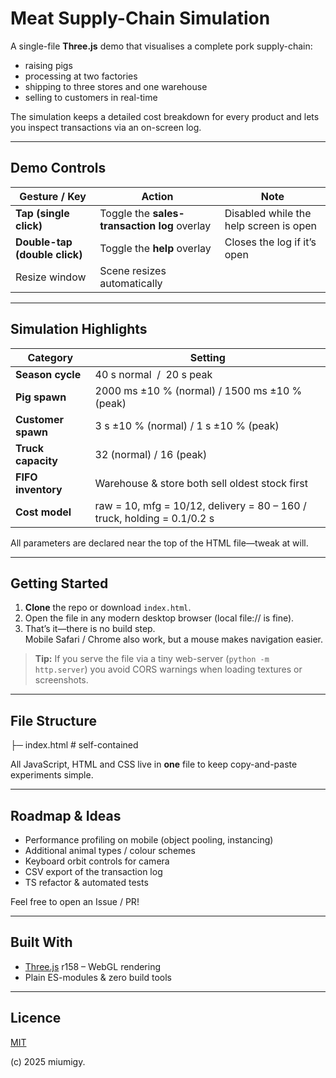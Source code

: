 # Meat Supply-Chain Simulation

A single-file **Three.js** demo that visualises a complete pork supply-chain:

* raising pigs  
* processing at two factories  
* shipping to three stores and one warehouse  
* selling to customers in real-time  

The simulation keeps a detailed cost breakdown for every product and lets you
inspect transactions via an on-screen log.

---

## Demo Controls

| Gesture / Key | Action | Note |
|---------------|--------|------|
| **Tap (single click)** | Toggle the **sales-transaction log** overlay | Disabled while the help screen is open |
| **Double-tap (double click)** | Toggle the **help** overlay | Closes the log if it’s open |
| Resize window | Scene resizes automatically | |

---

## Simulation Highlights

| Category | Setting |
|----------|---------|
| **Season cycle** | 40 s normal &nbsp;/&nbsp; 20 s peak |
| **Pig spawn** | 2000 ms ±10 % (normal) / 1500 ms ±10 % (peak) |
| **Customer spawn** | 3 s ±10 % (normal) / 1 s ±10 % (peak) |
| **Truck capacity** | 32 (normal) / 16 (peak) |
| **FIFO inventory** | Warehouse & store both sell oldest stock first |
| **Cost model** | raw = 10, mfg = 10/12, delivery = 80 – 160 / truck, holding = 0.1/0.2 s |

All parameters are declared near the top of the HTML file—tweak at will.

---

## Getting Started

1. **Clone** the repo or download `index.html`.
2. Open the file in any modern desktop browser (local file:// is fine).
3. That’s it—there is no build step.  
   Mobile Safari / Chrome also work, but a mouse makes navigation easier.

> **Tip:** If you serve the file via a tiny web-server (`python -m http.server`)
> you avoid CORS warnings when loading textures or screenshots.

---

## File Structure

├─ index.html        # self-contained 

All JavaScript, HTML and CSS live in **one** file to keep copy-and-paste
experiments simple.

---

## Roadmap & Ideas

* Performance profiling on mobile (object pooling, instancing)
* Additional animal types / colour schemes
* Keyboard orbit controls for camera
* CSV export of the transaction log
* TS refactor & automated tests

Feel free to open an Issue / PR!

---

## Built With

* [Three.js](https://threejs.org/) r158   –  WebGL rendering
* Plain ES-modules & zero build tools

---

## Licence

[MIT](LICENSE)

(c) 2025 miumigy.

